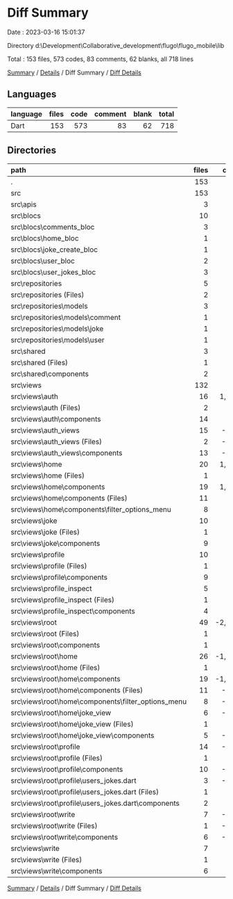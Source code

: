 # Diff Summary

Date : 2023-03-16 15:01:37

Directory d:\\Development\\Collaborative_development\\flugo\\flugo_mobile\\lib

Total : 153 files,  573 codes, 83 comments, 62 blanks, all 718 lines

[Summary](results.md) / [Details](details.md) / Diff Summary / [Diff Details](diff-details.md)

## Languages
| language | files | code | comment | blank | total |
| :--- | ---: | ---: | ---: | ---: | ---: |
| Dart | 153 | 573 | 83 | 62 | 718 |

## Directories
| path | files | code | comment | blank | total |
| :--- | ---: | ---: | ---: | ---: | ---: |
| . | 153 | 573 | 83 | 62 | 718 |
| src | 153 | 573 | 83 | 62 | 718 |
| src\\apis | 3 | 31 | 7 | 6 | 44 |
| src\\blocs | 10 | 3 | -7 | -1 | -5 |
| src\\blocs\\comments_bloc | 3 | 60 | 17 | 20 | 97 |
| src\\blocs\\home_bloc | 1 | 0 | 4 | 0 | 4 |
| src\\blocs\\joke_create_bloc | 1 | -1 | 0 | 0 | -1 |
| src\\blocs\\user_bloc | 2 | 19 | 4 | 5 | 28 |
| src\\blocs\\user_jokes_bloc | 3 | -75 | -32 | -26 | -133 |
| src\\repositories | 5 | 39 | 13 | 16 | 68 |
| src\\repositories (Files) | 2 | 24 | 4 | 9 | 37 |
| src\\repositories\\models | 3 | 15 | 9 | 7 | 31 |
| src\\repositories\\models\\comment | 1 | 10 | 5 | 4 | 19 |
| src\\repositories\\models\\joke | 1 | 0 | 3 | 2 | 5 |
| src\\repositories\\models\\user | 1 | 5 | 1 | 1 | 7 |
| src\\shared | 3 | 40 | 9 | 13 | 62 |
| src\\shared (Files) | 1 | 1 | 1 | 1 | 3 |
| src\\shared\\components | 2 | 39 | 8 | 12 | 59 |
| src\\views | 132 | 460 | 61 | 28 | 549 |
| src\\views\\auth | 16 | 1,001 | 68 | 98 | 1,167 |
| src\\views\\auth (Files) | 2 | 277 | 8 | 15 | 300 |
| src\\views\\auth\\components | 14 | 724 | 60 | 83 | 867 |
| src\\views\\auth_views | 15 | -949 | -66 | -94 | -1,109 |
| src\\views\\auth_views (Files) | 2 | -281 | -8 | -15 | -304 |
| src\\views\\auth_views\\components | 13 | -668 | -58 | -79 | -805 |
| src\\views\\home | 20 | 1,125 | 61 | 110 | 1,296 |
| src\\views\\home (Files) | 1 | 53 | 2 | 6 | 61 |
| src\\views\\home\\components | 19 | 1,072 | 59 | 104 | 1,235 |
| src\\views\\home\\components (Files) | 11 | 588 | 31 | 67 | 686 |
| src\\views\\home\\components\\filter_options_menu | 8 | 484 | 28 | 37 | 549 |
| src\\views\\joke | 10 | 578 | 28 | 48 | 654 |
| src\\views\\joke (Files) | 1 | 82 | 3 | 4 | 89 |
| src\\views\\joke\\components | 9 | 496 | 25 | 44 | 565 |
| src\\views\\profile | 10 | 575 | 25 | 62 | 662 |
| src\\views\\profile (Files) | 1 | 60 | 3 | 7 | 70 |
| src\\views\\profile\\components | 9 | 515 | 22 | 55 | 592 |
| src\\views\\profile_inspect | 5 | 200 | 10 | 16 | 226 |
| src\\views\\profile_inspect (Files) | 1 | 54 | 2 | 4 | 60 |
| src\\views\\profile_inspect\\components | 4 | 146 | 8 | 12 | 166 |
| src\\views\\root | 49 | -2,508 | -85 | -263 | -2,856 |
| src\\views\\root (Files) | 1 | 2 | 0 | 1 | 3 |
| src\\views\\root\\components | 1 | 21 | 43 | 4 | 68 |
| src\\views\\root\\home | 26 | -1,383 | -68 | -142 | -1,593 |
| src\\views\\root\\home (Files) | 1 | -53 | -2 | -6 | -61 |
| src\\views\\root\\home\\components | 19 | -1,060 | -49 | -105 | -1,214 |
| src\\views\\root\\home\\components (Files) | 11 | -594 | -28 | -67 | -689 |
| src\\views\\root\\home\\components\\filter_options_menu | 8 | -466 | -21 | -38 | -525 |
| src\\views\\root\\home\\joke_view | 6 | -270 | -17 | -31 | -318 |
| src\\views\\root\\home\\joke_view (Files) | 1 | -48 | -3 | -5 | -56 |
| src\\views\\root\\home\\joke_view\\components | 5 | -222 | -14 | -26 | -262 |
| src\\views\\root\\profile | 14 | -718 | -40 | -75 | -833 |
| src\\views\\root\\profile (Files) | 1 | -83 | -5 | -9 | -97 |
| src\\views\\root\\profile\\components | 10 | -512 | -30 | -53 | -595 |
| src\\views\\root\\profile\\users_jokes.dart | 3 | -123 | -5 | -13 | -141 |
| src\\views\\root\\profile\\users_jokes.dart (Files) | 1 | -38 | -1 | -3 | -42 |
| src\\views\\root\\profile\\users_jokes.dart\\components | 2 | -85 | -4 | -10 | -99 |
| src\\views\\root\\write | 7 | -430 | -20 | -51 | -501 |
| src\\views\\root\\write (Files) | 1 | -105 | -2 | -10 | -117 |
| src\\views\\root\\write\\components | 6 | -325 | -18 | -41 | -384 |
| src\\views\\write | 7 | 438 | 20 | 51 | 509 |
| src\\views\\write (Files) | 1 | 105 | 2 | 10 | 117 |
| src\\views\\write\\components | 6 | 333 | 18 | 41 | 392 |

[Summary](results.md) / [Details](details.md) / Diff Summary / [Diff Details](diff-details.md)